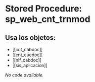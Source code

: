 # Stored Procedure: sp_web_cnt_trnmod

## Usa los objetos:
- [[cnt_cabdoc]]
- [[cnt_cuedoc]]
- [[nif_cabdoc]]
- [[sis_aplicacion]]

*No code available.*
